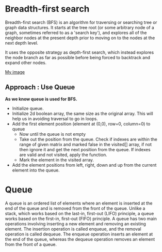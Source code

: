 # Breadth-first search

Breadth-first search (BFS) is an algorithm for traversing or searching tree or graph data structures. 
It starts at the tree root (or some arbitrary node of a graph, sometimes referred to as a 'search key'), and explores all of the neighbor nodes at the present depth prior to moving on to the nodes at the next depth level.

It uses the opposite strategy as depth-first search, which instead explores the node branch as far as possible before being forced to backtrack and expand other nodes.

[My image](https://github.com/kyweez/CDA-01-Java-JS/blob/master/FOAD_JS/01-TP-POINTS/v0.2/v0.2.1/docs/BFS.png)

## Approach : Use Queue
**As we know queue is used for BFS.**
* Initialize queue.
* Initialize 2d boolean array, the same size as the original array. This will help us in avoiding traversal to go in loops.
* Add the first element position (element at (0,0), row=0, column=0) to queue
  * Now until the queue is not empty
  * Take out the position from the queue. Check if indexes are within the range of given matrix and marked false in the visited[] array, if not then ignore it and get the next position from the queue. If indexes are valid and not visited, apply the function.
  * Mark the element in the visited array.
* Add the element positions from left, right, down and up from the current element into the queue.

# Queue
A queue is an ordered list of elements where an element is inserted at the end of the queue and is removed from the front of the queue.
Unlike a stack, which works based on the last-in, first-out (LIFO) principle, a queue works based on the first-in, first-out (FIFO) principle.
A queue has two main operations involving inserting a new element and removing an existing element.
The insertion operation is called enqueue, and the removal operation is called dequeue. The enqueue operation inserts an element at the end of the queue, whereas the dequeue operation removes an element from the front of a queue.
